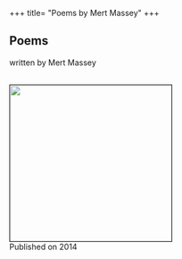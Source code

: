 +++
title= "Poems by Mert Massey"
+++
<h2>Poems</h2>

written by Mert Massey


<br>
<img src="/images/files/Poems_Massey.jpg" border="1" bordercolor="black" width="290" height="280"> 

<br>
Published on 2014